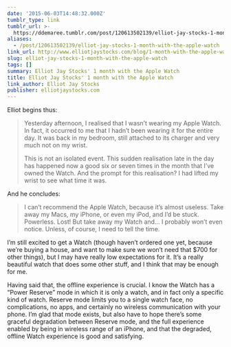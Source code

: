```yaml
---
date: '2015-06-03T14:48:32.000Z'
tumblr_type: link
tumblr_url: >-
  https://ddemaree.tumblr.com/post/120613502139/elliot-jay-stocks-1-month-with-the-apple-watch
aliases:
  - /post/120613502139/elliot-jay-stocks-1-month-with-the-apple-watch
link_url: http://www.elliotjaystocks.com/blog/1-month-with-the-apple-watch/
slug: elliot-jay-stocks-1-month-with-the-apple-watch
tags: []
summary: Elliot Jay Stocks' 1 month with the Apple Watch
title: Elliot Jay Stocks' 1 month with the Apple Watch
link_author: Elliot Jay Stocks
publisher: elliotjaystocks.com
---
```


<p>Elliot begins thus:</p><blockquote><p>Yesterday afternoon, I realised that I wasn’t wearing my Apple Watch. In fact, it occurred to me that I hadn’t been wearing it for the entire day. It was back in my bedroom, still attached to its charger and very much not on my wrist.</p><p>This is not an isolated event. This sudden realisation late in the day has happened now a good six or seven times in the month that I’ve owned the Watch. And the prompt for this realisation? I had lifted my wrist to see what time it was.<br></p></blockquote><p>And he concludes:</p><blockquote><p>I can’t recommend the Apple Watch, because it’s almost useless. Take away my Macs, my iPhone, or even my iPod, and I’d be stuck. Powerless. Lost! But take away my Watch and… I probably won’t even notice. Unless, of course, I need to tell the time.<br></p></blockquote><p>I’m still excited to get a Watch (though haven’t ordered one yet, because we’re buying a house, and want to make sure we won’t need that $700 for other things), but I may have really low expectations for it. It’s a really beautiful watch that does some other stuff, and I think that may be enough for me.</p><p>Having said that, the offline experience is crucial. I know the Watch has a “Power Reserve” mode in which it is only a watch, and in fact only a specific kind of watch. Reserve mode limits you to a single watch face, no complications, no apps, and certainly no wireless communication with your phone. I’m glad that mode exists, but also have to hope there’s some graceful degradation between Reserve mode, and the full experience enabled by being in wireless range of an iPhone, and that the degraded, offline Watch experience is good and satisfying.</p>
